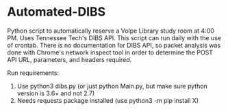 # Automated-DIBS
Python script to automatically reserve a Volpe Library study room at 4:00 PM. Uses Tennessee Tech's DIBS API. This script can run daily with the use of crontab.
There is no documentation for DIBS API, so packet analysis was done with Chrome's network inspect tool in order to determine the POST API URL, parameters, and headers required.

Run requirements:

1. Use python3 dibs.py (or just python Main.py, but make sure python version is 3.6+ and not 2.7)
2. Needs requests package installed (use python3 -m pip install X)
